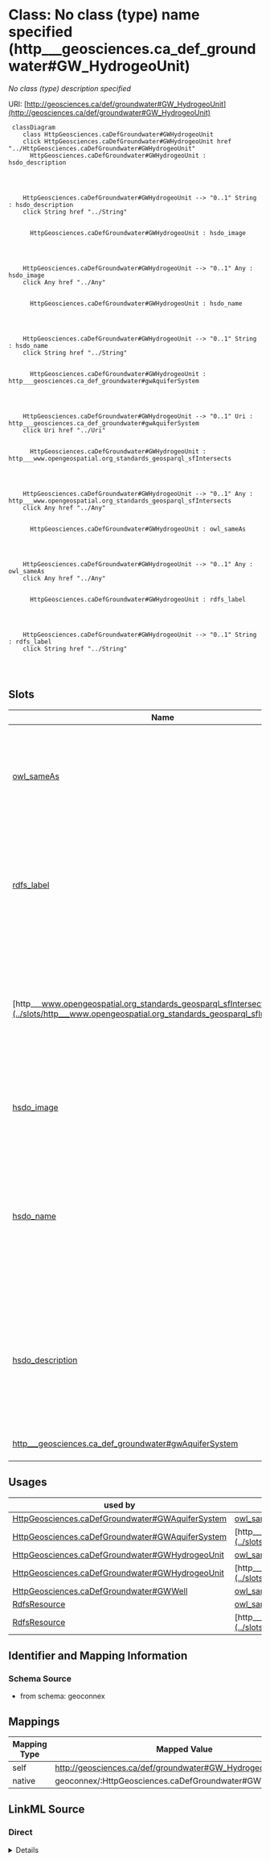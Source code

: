 

# Class: No class (type) name specified (http___geosciences.ca_def_groundwater#GW_HydrogeoUnit)


_No class (type) description specified_





URI: [http://geosciences.ca/def/groundwater#GW_HydrogeoUnit](http://geosciences.ca/def/groundwater#GW_HydrogeoUnit)






```mermaid
 classDiagram
    class HttpGeosciences.caDefGroundwater#GWHydrogeoUnit
    click HttpGeosciences.caDefGroundwater#GWHydrogeoUnit href "../HttpGeosciences.caDefGroundwater#GWHydrogeoUnit"
      HttpGeosciences.caDefGroundwater#GWHydrogeoUnit : hsdo_description
        
          
    
    
    HttpGeosciences.caDefGroundwater#GWHydrogeoUnit --> "0..1" String : hsdo_description
    click String href "../String"

        
      HttpGeosciences.caDefGroundwater#GWHydrogeoUnit : hsdo_image
        
          
    
    
    HttpGeosciences.caDefGroundwater#GWHydrogeoUnit --> "0..1" Any : hsdo_image
    click Any href "../Any"

        
      HttpGeosciences.caDefGroundwater#GWHydrogeoUnit : hsdo_name
        
          
    
    
    HttpGeosciences.caDefGroundwater#GWHydrogeoUnit --> "0..1" String : hsdo_name
    click String href "../String"

        
      HttpGeosciences.caDefGroundwater#GWHydrogeoUnit : http___geosciences.ca_def_groundwater#gwAquiferSystem
        
          
    
    
    HttpGeosciences.caDefGroundwater#GWHydrogeoUnit --> "0..1" Uri : http___geosciences.ca_def_groundwater#gwAquiferSystem
    click Uri href "../Uri"

        
      HttpGeosciences.caDefGroundwater#GWHydrogeoUnit : http___www.opengeospatial.org_standards_geosparql_sfIntersects
        
          
    
    
    HttpGeosciences.caDefGroundwater#GWHydrogeoUnit --> "0..1" Any : http___www.opengeospatial.org_standards_geosparql_sfIntersects
    click Any href "../Any"

        
      HttpGeosciences.caDefGroundwater#GWHydrogeoUnit : owl_sameAs
        
          
    
    
    HttpGeosciences.caDefGroundwater#GWHydrogeoUnit --> "0..1" Any : owl_sameAs
    click Any href "../Any"

        
      HttpGeosciences.caDefGroundwater#GWHydrogeoUnit : rdfs_label
        
          
    
    
    HttpGeosciences.caDefGroundwater#GWHydrogeoUnit --> "0..1" String : rdfs_label
    click String href "../String"

        
      
```




<!-- no inheritance hierarchy -->


## Slots

| Name | Cardinality and Range | Description | Inheritance |
| ---  | --- | --- | --- |
| [owl_sameAs](../slots/owl_sameAs.md) | 0..1 <br/> [HttpGeosciences.caDefGroundwater#GWHydrogeoUnit](../classes/HttpGeosciences.caDefGroundwater#GWHydrogeoUnit.md)&nbsp;or&nbsp;<br />[HttpGeosciences.caDefGroundwater#GWAquiferSystem](../classes/HttpGeosciences.caDefGroundwater#GWAquiferSystem.md)&nbsp;or&nbsp;<br />[RdfsResource](../classes/RdfsResource.md)&nbsp;or&nbsp;<br />[HttpGeosciences.caDefGroundwater#GWWell](../classes/HttpGeosciences.caDefGroundwater#GWWell.md) | No slot (predicate) description specified <br/> 1498 occurrences with subject type rdfs_Resource and object type rdfs_Resource.<br/>1 occurrences with subject type http___geosciences.ca_def_groundwater#GW_HydrogeoUnit and object type http___geosciences.ca_def_groundwater#GW_HydrogeoUnit.<br/>2 occurrences with subject type http___geosciences.ca_def_groundwater#GW_AquiferSystem and object type http___geosciences.ca_def_groundwater#GW_AquiferSystem.<br/>5 occurrences with subject type http___geosciences.ca_def_groundwater#GW_Well and object type http___geosciences.ca_def_groundwater#GW_Well. | direct |
| [rdfs_label](../slots/rdfs_label.md) | 0..1 <br/> [xsd:string](xsd:string) | No slot (predicate) description specified <br/> 1514 occurrences with subject type rdfs_Resource and object type string.<br/>3204 occurrences with untyped subjects and object type string.<br/>2 occurrences with subject type http___geosciences.ca_def_groundwater#GW_HydrogeoUnit and object type string.<br/>5 occurrences with subject type http___rdfs.org_ns_void#Dataset and object type string.<br/>2 occurrences with subject type http___geosciences.ca_def_groundwater#GW_AquiferSystem and object type string.<br/>5 occurrences with subject type http___geosciences.ca_def_groundwater#GW_Well and object type string. | direct |
| [http___www.opengeospatial.org_standards_geosparql_sfIntersects](../slots/http___www.opengeospatial.org_standards_geosparql_sfIntersects.md) | 0..1 <br/> [xsd:anyURI](xsd:anyURI)&nbsp;or&nbsp;<br />[HttpGeosciences.caDefGroundwater#GWAquiferSystem](../classes/HttpGeosciences.caDefGroundwater#GWAquiferSystem.md)&nbsp;or&nbsp;<br />[RdfsResource](../classes/RdfsResource.md)&nbsp;or&nbsp;<br />[HttpGeosciences.caDefGroundwater#GWHydrogeoUnit](../classes/HttpGeosciences.caDefGroundwater#GWHydrogeoUnit.md) | No slot (predicate) description specified <br/> 14 occurrences with subject type http___geosciences.ca_def_groundwater#GW_HydrogeoUnit and object type rdfs_Resource.<br/>13 occurrences with subject type http___geosciences.ca_def_groundwater#GW_HydrogeoUnit and object type uri.<br/>108 occurrences with subject type rdfs_Resource and object type http___geosciences.ca_def_groundwater#GW_AquiferSystem.<br/>14 occurrences with subject type rdfs_Resource and object type http___geosciences.ca_def_groundwater#GW_HydrogeoUnit.<br/>108 occurrences with subject type http___geosciences.ca_def_groundwater#GW_AquiferSystem and object type rdfs_Resource. | direct |
| [hsdo_image](../slots/hsdo_image.md) | 0..1 <br/> [xsd:anyURI](xsd:anyURI)&nbsp;or&nbsp;<br />[xsd:string](xsd:string)&nbsp;or&nbsp;<br />[HsdoImageObject](../classes/HsdoImageObject.md) | No slot (predicate) description specified <br/> 1 occurrences with subject type http___geosciences.ca_def_groundwater#GW_HydrogeoUnit and object type string.<br/>1 occurrences with subject type hsdo_Organization and object type hsdo_ImageObject.<br/>2 occurrences with subject type hsdo_NewsArticle and object type uri. | direct |
| [hsdo_name](../slots/hsdo_name.md) | 0..1 <br/> [xsd:string](xsd:string) | No slot (predicate) description specified <br/> 1 occurrences with subject type rdfs_Resource and object type string.<br/>1 occurrences with subject type http___geosciences.ca_def_groundwater#GW_HydrogeoUnit and object type string.<br/>1 occurrences with subject type https___www.opengis.net_def_appschema_hy_features_hyf_HY_Catchment and object type string.<br/>1 occurrences with subject type https___www.opengis.net_def_appschema_hy_features_hyf_HY_HydrometricNetwork and object type string.<br/>2 occurrences with subject type hsdo_Person and object type string.<br/>3 occurrences with subject type hsdo_Organization and object type string.<br/>48677 occurrences with subject type hsdo_WebPage and object type string.<br/>3 occurrences with subject type hsdo_ListItem and object type string.<br/>1 occurrences with subject type hsdo_WebSite and object type string. | direct |
| [hsdo_description](../slots/hsdo_description.md) | 0..1 <br/> [xsd:string](xsd:string) | No slot (predicate) description specified <br/> 1 occurrences with subject type http___geosciences.ca_def_groundwater#GW_HydrogeoUnit and object type string.<br/>1 occurrences with subject type https___www.opengis.net_def_appschema_hy_features_hyf_HY_Catchment and object type string.<br/>1 occurrences with subject type https___www.opengis.net_def_appschema_hy_features_hyf_HY_HydrometricNetwork and object type string.<br/>48677 occurrences with subject type hsdo_WebPage and object type string.<br/>1 occurrences with subject type hsdo_WebSite and object type string.<br/>17 occurrences with subject type hsdo_error and object type string.<br/>2 occurrences with subject type hsdo_NewsArticle and object type string. | direct |
| [http___geosciences.ca_def_groundwater#gwAquiferSystem](../slots/http___geosciences.ca_def_groundwater#gwAquiferSystem.md) | 0..1 <br/> [xsd:anyURI](xsd:anyURI) | No slot (predicate) description specified <br/> 1 occurrences with subject type http___geosciences.ca_def_groundwater#GW_HydrogeoUnit and object type uri. | direct |





## Usages

| used by | used in | type | used |
| ---  | --- | --- | --- |
| [HttpGeosciences.caDefGroundwater#GWAquiferSystem](../classes/HttpGeosciences.caDefGroundwater#GWAquiferSystem.md) | [owl_sameAs](../slots/owl_sameAs.md) | any_of[range] | [HttpGeosciences.caDefGroundwater#GWHydrogeoUnit](../classes/HttpGeosciences.caDefGroundwater#GWHydrogeoUnit.md) |
| [HttpGeosciences.caDefGroundwater#GWAquiferSystem](../classes/HttpGeosciences.caDefGroundwater#GWAquiferSystem.md) | [http___www.opengeospatial.org_standards_geosparql_sfIntersects](../slots/http___www.opengeospatial.org_standards_geosparql_sfIntersects.md) | any_of[range] | [HttpGeosciences.caDefGroundwater#GWHydrogeoUnit](../classes/HttpGeosciences.caDefGroundwater#GWHydrogeoUnit.md) |
| [HttpGeosciences.caDefGroundwater#GWHydrogeoUnit](../classes/HttpGeosciences.caDefGroundwater#GWHydrogeoUnit.md) | [owl_sameAs](../slots/owl_sameAs.md) | any_of[range] | [HttpGeosciences.caDefGroundwater#GWHydrogeoUnit](../classes/HttpGeosciences.caDefGroundwater#GWHydrogeoUnit.md) |
| [HttpGeosciences.caDefGroundwater#GWHydrogeoUnit](../classes/HttpGeosciences.caDefGroundwater#GWHydrogeoUnit.md) | [http___www.opengeospatial.org_standards_geosparql_sfIntersects](../slots/http___www.opengeospatial.org_standards_geosparql_sfIntersects.md) | any_of[range] | [HttpGeosciences.caDefGroundwater#GWHydrogeoUnit](../classes/HttpGeosciences.caDefGroundwater#GWHydrogeoUnit.md) |
| [HttpGeosciences.caDefGroundwater#GWWell](../classes/HttpGeosciences.caDefGroundwater#GWWell.md) | [owl_sameAs](../slots/owl_sameAs.md) | any_of[range] | [HttpGeosciences.caDefGroundwater#GWHydrogeoUnit](../classes/HttpGeosciences.caDefGroundwater#GWHydrogeoUnit.md) |
| [RdfsResource](../classes/RdfsResource.md) | [owl_sameAs](../slots/owl_sameAs.md) | any_of[range] | [HttpGeosciences.caDefGroundwater#GWHydrogeoUnit](../classes/HttpGeosciences.caDefGroundwater#GWHydrogeoUnit.md) |
| [RdfsResource](../classes/RdfsResource.md) | [http___www.opengeospatial.org_standards_geosparql_sfIntersects](../slots/http___www.opengeospatial.org_standards_geosparql_sfIntersects.md) | any_of[range] | [HttpGeosciences.caDefGroundwater#GWHydrogeoUnit](../classes/HttpGeosciences.caDefGroundwater#GWHydrogeoUnit.md) |






## Identifier and Mapping Information







### Schema Source


* from schema: geoconnex




## Mappings

| Mapping Type | Mapped Value |
| ---  | ---  |
| self | http://geosciences.ca/def/groundwater#GW_HydrogeoUnit |
| native | geoconnex/:HttpGeosciences.caDefGroundwater#GWHydrogeoUnit |







## LinkML Source

<!-- TODO: investigate https://stackoverflow.com/questions/37606292/how-to-create-tabbed-code-blocks-in-mkdocs-or-sphinx -->

### Direct

<details>
```yaml
name: http___geosciences.ca_def_groundwater#GW_HydrogeoUnit
conforms_to: No schema conformance document specified
description: No class (type) description specified
title: No class (type) name specified
notes:
- Class with 3 occurrences.
from_schema: geoconnex
rank: 1000
slots:
- owl_sameAs
- rdfs_label
- http___www.opengeospatial.org_standards_geosparql_sfIntersects
- hsdo_image
- hsdo_name
- hsdo_description
- http___geosciences.ca_def_groundwater#gwAquiferSystem
class_uri: http://geosciences.ca/def/groundwater#GW_HydrogeoUnit

```
</details>

### Induced

<details>
```yaml
name: http___geosciences.ca_def_groundwater#GW_HydrogeoUnit
conforms_to: No schema conformance document specified
description: No class (type) description specified
title: No class (type) name specified
notes:
- Class with 3 occurrences.
from_schema: geoconnex
rank: 1000
attributes:
  owl_sameAs:
    name: owl_sameAs
    description: No slot (predicate) description specified
    comments:
    - 1498 occurrences with subject type rdfs_Resource and object type rdfs_Resource.
    - 1 occurrences with subject type http___geosciences.ca_def_groundwater#GW_HydrogeoUnit
      and object type http___geosciences.ca_def_groundwater#GW_HydrogeoUnit.
    - 2 occurrences with subject type http___geosciences.ca_def_groundwater#GW_AquiferSystem
      and object type http___geosciences.ca_def_groundwater#GW_AquiferSystem.
    - 5 occurrences with subject type http___geosciences.ca_def_groundwater#GW_Well
      and object type http___geosciences.ca_def_groundwater#GW_Well.
    examples:
    - description: rdfs_Resource → rdfs_Resource
      object:
        example_object: https://geoconnex.us/chyld-pilot/id/nat_aq/N100GLCIAL
        example_predicate: owl:sameAs
        example_subject: https://geoconnex.us/chyld-pilot/id/nat_aq/N100GLCIAL
    - description: http___geosciences.ca_def_groundwater#GW_HydrogeoUnit → http___geosciences.ca_def_groundwater#GW_HydrogeoUnit
      object:
        example_object: https://geoconnex.ca/id/hydrogeounits/Richelieu1
        example_predicate: owl:sameAs
        example_subject: https://geoconnex.ca/id/hydrogeounits/Richelieu1
    - description: http___geosciences.ca_def_groundwater#GW_AquiferSystem → http___geosciences.ca_def_groundwater#GW_AquiferSystem
      object:
        example_object: https://geoconnex.us/chyld-pilot/id/nat_aq/N400NYNECB
        example_predicate: owl:sameAs
        example_subject: https://geoconnex.us/chyld-pilot/id/nat_aq/N400NYNECB
    - description: http___geosciences.ca_def_groundwater#GW_Well → http___geosciences.ca_def_groundwater#GW_Well
      object:
        example_object: https://geoconnex.us/chyld-pilot/id/well/USGS-445052073350201
        example_predicate: owl:sameAs
        example_subject: https://geoconnex.us/chyld-pilot/id/well/USGS-445052073350201
    from_schema: geoconnex
    rank: 1000
    slot_uri: owl:sameAs
    alias: owl_sameAs
    owner: http___geosciences.ca_def_groundwater#GW_HydrogeoUnit
    domain_of:
    - http___geosciences.ca_def_groundwater#GW_AquiferSystem
    - http___geosciences.ca_def_groundwater#GW_HydrogeoUnit
    - http___geosciences.ca_def_groundwater#GW_Well
    - rdfs_Resource
    range: Any
    any_of:
    - range: http___geosciences.ca_def_groundwater#GW_HydrogeoUnit
    - range: http___geosciences.ca_def_groundwater#GW_AquiferSystem
    - range: rdfs_Resource
    - range: http___geosciences.ca_def_groundwater#GW_Well
  rdfs_label:
    name: rdfs_label
    description: No slot (predicate) description specified
    comments:
    - 1514 occurrences with subject type rdfs_Resource and object type string.
    - 3204 occurrences with untyped subjects and object type string.
    - 2 occurrences with subject type http___geosciences.ca_def_groundwater#GW_HydrogeoUnit
      and object type string.
    - 5 occurrences with subject type http___rdfs.org_ns_void#Dataset and object type
      string.
    - 2 occurrences with subject type http___geosciences.ca_def_groundwater#GW_AquiferSystem
      and object type string.
    - 5 occurrences with subject type http___geosciences.ca_def_groundwater#GW_Well
      and object type string.
    examples:
    - description: rdfs_Resource → string
      object:
        example_object: Aquifer System
        example_predicate: rdfs:label
        example_subject: http://geosciences.ca/def/groundwater#GW_AquiferSystem
    - description: None → string
      object:
        example_object: Aquifer Summary Page
        example_predicate: rdfs:label
        example_subject: http://water.usgs.gov/ogw/aquiferbasics/nycarbon.html
    - description: http___geosciences.ca_def_groundwater#GW_HydrogeoUnit → string
      object:
        example_object: 'Hydrogeologic unit : Southern St Lawrence Platform'
        example_predicate: rdfs:label
        example_subject: https://geoconnex.ca/id/hydrogeounits/Richelieu1
    - description: http___rdfs.org_ns_void#Dataset → string
      object:
        example_object: Hydrography Linked Data Node - United States of America
        example_predicate: rdfs:label
        example_subject: https://geoconnex.us/chyld-pilot/id/LOD_Node/US_Hydro_LOD_Node
    - description: http___geosciences.ca_def_groundwater#GW_AquiferSystem → string
      object:
        example_object: New York sandstone aquifers
        example_predicate: rdfs:label
        example_subject: https://geoconnex.us/chyld-pilot/id/nat_aq/N300NYSDSN
    - description: http___geosciences.ca_def_groundwater#GW_Well → string
      object:
        example_object: VT-PFW    8
        example_predicate: rdfs:label
        example_subject: https://geoconnex.us/chyld-pilot/id/well/USGS-434217073010601
    from_schema: geoconnex
    rank: 1000
    slot_uri: rdfs:label
    alias: rdfs_label
    owner: http___geosciences.ca_def_groundwater#GW_HydrogeoUnit
    domain_of:
    - http___geosciences.ca_def_groundwater#GW_AquiferSystem
    - http___geosciences.ca_def_groundwater#GW_HydrogeoUnit
    - http___geosciences.ca_def_groundwater#GW_Well
    - http___rdfs.org_ns_void#Dataset
    - rdfs_Resource
    range: string
  http___www.opengeospatial.org_standards_geosparql_sfIntersects:
    name: http___www.opengeospatial.org_standards_geosparql_sfIntersects
    description: No slot (predicate) description specified
    comments:
    - 14 occurrences with subject type http___geosciences.ca_def_groundwater#GW_HydrogeoUnit
      and object type rdfs_Resource.
    - 13 occurrences with subject type http___geosciences.ca_def_groundwater#GW_HydrogeoUnit
      and object type uri.
    - 108 occurrences with subject type rdfs_Resource and object type http___geosciences.ca_def_groundwater#GW_AquiferSystem.
    - 14 occurrences with subject type rdfs_Resource and object type http___geosciences.ca_def_groundwater#GW_HydrogeoUnit.
    - 108 occurrences with subject type http___geosciences.ca_def_groundwater#GW_AquiferSystem
      and object type rdfs_Resource.
    examples:
    - description: http___geosciences.ca_def_groundwater#GW_HydrogeoUnit → rdfs_Resource
      object:
        example_object: https://geoconnex.us/chyld-pilot/id/hu/041504081507-drainage_basin
        example_predicate: http://www.opengeospatial.org/standards/geosparql/sfIntersects
        example_subject: https://geoconnex.ca/id/hydrogeounits/Richelieu1
    - description: http___geosciences.ca_def_groundwater#GW_HydrogeoUnit → uri
      object:
        example_object: https://cida-test.er.usgs.gov/chyld-pilot/id/hu/041504081005
        example_predicate: http://www.opengeospatial.org/standards/geosparql/sfIntersects
        example_subject: https://geoconnex.ca/id/hydrogeounits/Richelieu1
    - description: rdfs_Resource → http___geosciences.ca_def_groundwater#GW_AquiferSystem
      object:
        example_object: https://geoconnex.us/chyld-pilot/id/nat_aq/N400NYNECB
        example_predicate: http://www.opengeospatial.org/standards/geosparql/sfIntersects
        example_subject: https://geoconnex.us/chyld-pilot/id/hu/041504081604
    - description: rdfs_Resource → http___geosciences.ca_def_groundwater#GW_HydrogeoUnit
      object:
        example_object: https://geoconnex.ca/id/hydrogeounits/Richelieu1
        example_predicate: http://www.opengeospatial.org/standards/geosparql/sfIntersects
        example_subject: https://geoconnex.us/chyld-pilot/id/hu/041504081507-drainage_basin
    - description: http___geosciences.ca_def_groundwater#GW_AquiferSystem → rdfs_Resource
      object:
        example_object: https://geoconnex.us/chyld-pilot/id/hu/041504081604
        example_predicate: http://www.opengeospatial.org/standards/geosparql/sfIntersects
        example_subject: https://geoconnex.us/chyld-pilot/id/nat_aq/N400NYNECB
    from_schema: geoconnex
    rank: 1000
    slot_uri: http://www.opengeospatial.org/standards/geosparql/sfIntersects
    alias: http___www.opengeospatial.org_standards_geosparql_sfIntersects
    owner: http___geosciences.ca_def_groundwater#GW_HydrogeoUnit
    domain_of:
    - http___geosciences.ca_def_groundwater#GW_AquiferSystem
    - http___geosciences.ca_def_groundwater#GW_HydrogeoUnit
    - rdfs_Resource
    range: Any
    any_of:
    - range: uri
    - range: http___geosciences.ca_def_groundwater#GW_AquiferSystem
    - range: rdfs_Resource
    - range: http___geosciences.ca_def_groundwater#GW_HydrogeoUnit
  hsdo_image:
    name: hsdo_image
    description: No slot (predicate) description specified
    comments:
    - 1 occurrences with subject type http___geosciences.ca_def_groundwater#GW_HydrogeoUnit
      and object type string.
    - 1 occurrences with subject type hsdo_Organization and object type hsdo_ImageObject.
    - 2 occurrences with subject type hsdo_NewsArticle and object type uri.
    examples:
    - description: http___geosciences.ca_def_groundwater#GW_HydrogeoUnit → string
      object:
        example_object: http://gin.gw-info.net/service/ngwds//en/wms/ngwd-wms/inset?REQUEST=GetMap&SERVICE=WMS&VERSION=1.1.1&LAYERS=area&STYLES=&FORMAT=image/png&BGCOLOR=0xFFFFFF&TRANSPARENT=TRUE&SRS=EPSG:4326&BBOX=-73.6883387829505,44.9741147159004,-72.8050177950318,45.6366054568393&WIDTH=400&HEIGHT=300&TABLE=gw_data.hydrogeological_units&FIELD=id&ID=1
        example_predicate: hsdo:image
        example_subject: https://geoconnex.ca/id/hydrogeounits/Richelieu1
    - description: hsdo_Organization → hsdo_ImageObject
      object:
        example_object: https://internetofwater.org/#organizationLogo
        example_predicate: hsdo:image
        example_subject: https://internetofwater.org/#organization
    - description: hsdo_NewsArticle → uri
      object:
        example_object: https://cdn.arcgis.com/sharing/rest/content/items/0ecb1aaf143b4e1981dbe30f38fceec5/resources/H3VVK2S0MqXGFbHoqFWxE.png?w=400
        example_predicate: hsdo:image
        example_subject: https://gleaner.io/xid/genid/cktr9ekip8ta6ev27pkg
    from_schema: geoconnex
    rank: 1000
    slot_uri: hsdo:image
    alias: hsdo_image
    owner: http___geosciences.ca_def_groundwater#GW_HydrogeoUnit
    domain_of:
    - hsdo_NewsArticle
    - hsdo_Organization
    - http___geosciences.ca_def_groundwater#GW_HydrogeoUnit
    range: Any
    any_of:
    - range: uri
    - range: string
    - range: hsdo_ImageObject
  hsdo_name:
    name: hsdo_name
    description: No slot (predicate) description specified
    comments:
    - 1 occurrences with subject type rdfs_Resource and object type string.
    - 1 occurrences with subject type http___geosciences.ca_def_groundwater#GW_HydrogeoUnit
      and object type string.
    - 1 occurrences with subject type https___www.opengis.net_def_appschema_hy_features_hyf_HY_Catchment
      and object type string.
    - 1 occurrences with subject type https___www.opengis.net_def_appschema_hy_features_hyf_HY_HydrometricNetwork
      and object type string.
    - 2 occurrences with subject type hsdo_Person and object type string.
    - 3 occurrences with subject type hsdo_Organization and object type string.
    - 48677 occurrences with subject type hsdo_WebPage and object type string.
    - 3 occurrences with subject type hsdo_ListItem and object type string.
    - 1 occurrences with subject type hsdo_WebSite and object type string.
    examples:
    - description: rdfs_Resource → string
      object:
        example_object: 'Watershed : Little River - Riviere Richelieu'
        example_predicate: hsdo:name
        example_subject: https://geoconnex.ca/id/catchment/02OJ*CA
    - description: http___geosciences.ca_def_groundwater#GW_HydrogeoUnit → string
      object:
        example_object: 'Hydrogeologic unit : Southern St Lawrence Platform'
        example_predicate: hsdo:name
        example_subject: https://geoconnex.ca/id/hydrogeounits/Richelieu1
    - description: https___www.opengis.net_def_appschema_hy_features_hyf_HY_Catchment
        → string
      object:
        example_object: Waunakee Marsh-Sixmile Creek
        example_predicate: hsdo:name
        example_subject: https://geoconnex.us/SELFIE/usgs/huc/huc12obs/070900020601
    - description: https___www.opengis.net_def_appschema_hy_features_hyf_HY_HydrometricNetwork
        → string
      object:
        example_object: Waunakee Marsh-Sixmile Creek Monitoring Network
        example_predicate: hsdo:name
        example_subject: https://geoconnex.us/SELFIE/usgs/hydrometricnetwork/huc12obs/070900020601
    - description: hsdo_Person → string
      object:
        example_object: Kyle Onda
        example_predicate: hsdo:name
        example_subject: https://gleaner.io/xid/genid/cktr9ekip8ta6ev27pl0
    - description: hsdo_Organization → string
      object:
        example_object: Esri
        example_predicate: hsdo:name
        example_subject: https://gleaner.io/xid/genid/cktr9ekip8ta6ev27plg
    - description: hsdo_WebPage → string
      object:
        example_object: Home
        example_predicate: hsdo:name
        example_subject: https://internetofwater.org/
    - description: hsdo_ListItem → string
      object:
        example_object: Home
        example_predicate: hsdo:name
        example_subject: https://internetofwater.org/#listItem
    - description: hsdo_WebSite → string
      object:
        example_object: Internet of Water
        example_predicate: hsdo:name
        example_subject: https://internetofwater.org/#website
    from_schema: geoconnex
    rank: 1000
    slot_uri: hsdo:name
    alias: hsdo_name
    owner: http___geosciences.ca_def_groundwater#GW_HydrogeoUnit
    domain_of:
    - hsdo_ListItem
    - hsdo_Organization
    - hsdo_Person
    - hsdo_WebPage
    - hsdo_WebSite
    - http___geosciences.ca_def_groundwater#GW_HydrogeoUnit
    - https___www.opengis.net_def_appschema_hy_features_hyf_HY_Catchment
    - https___www.opengis.net_def_appschema_hy_features_hyf_HY_HydrometricNetwork
    - rdfs_Resource
    range: string
  hsdo_description:
    name: hsdo_description
    description: No slot (predicate) description specified
    comments:
    - 1 occurrences with subject type http___geosciences.ca_def_groundwater#GW_HydrogeoUnit
      and object type string.
    - 1 occurrences with subject type https___www.opengis.net_def_appschema_hy_features_hyf_HY_Catchment
      and object type string.
    - 1 occurrences with subject type https___www.opengis.net_def_appschema_hy_features_hyf_HY_HydrometricNetwork
      and object type string.
    - 48677 occurrences with subject type hsdo_WebPage and object type string.
    - 1 occurrences with subject type hsdo_WebSite and object type string.
    - 17 occurrences with subject type hsdo_error and object type string.
    - 2 occurrences with subject type hsdo_NewsArticle and object type string.
    examples:
    - description: http___geosciences.ca_def_groundwater#GW_HydrogeoUnit → string
      object:
        example_object: '

          In the context of the southern area of the St. Lawrence Platform of (south
          Lowlands), the clay unit is generally not continuous or thick. The bedrock
          is rather covered by a till unit of at least 10 m thick which may allow
          significant bedrock aquifer recharge rates. This limited sedimentary cover
          suggests that there would be links between the bedrock aquifer and streams,
          particularly along some sections of the Richelieu River, which constitute
          discharge areas. The flow is oriented east-west, from the recharge areas
          to Richelieu River or others discharge areas. The surficial permeable sediments
          with significant thickness have small spatial extension, thus that the aquifer
          potential is mainly based on fractured bedrock aquifer. In the unit, there
          is a significant use of groundwater as water supply. The predominant semi-confined
          conditions involve a moderate vulnerability of the bedrock aquifer. Groundwater
          exceeds frequently some aesthetic criteria as Fe, Mn, S, Na, and F in the
          central area of the hydrogeological unit.

          '
        example_predicate: hsdo:description
        example_subject: https://geoconnex.ca/id/hydrogeounits/Richelieu1
    - description: https___www.opengis.net_def_appschema_hy_features_hyf_HY_Catchment
        → string
      object:
        example_object: USGS Watershed Boundary Dataset Twelve Digit Hydrologic Unit
          Code Watershed
        example_predicate: hsdo:description
        example_subject: https://geoconnex.us/SELFIE/usgs/huc/huc12obs/070900020601
    - description: https___www.opengis.net_def_appschema_hy_features_hyf_HY_HydrometricNetwork
        → string
      object:
        example_object: Monitoring locations in the Waunakee Marsh-Sixmile Creek watershed.
        example_predicate: hsdo:description
        example_subject: https://geoconnex.us/SELFIE/usgs/hydrometricnetwork/huc12obs/070900020601
    - description: hsdo_WebPage → string
      object:
        example_object: The Internet of Water Coalition works with partners to build
          modern data infrastructure & create a community of people using water data
          to make better decisions
        example_predicate: hsdo:description
        example_subject: https://internetofwater.org/
    - description: hsdo_WebSite → string
      object:
        example_object: Better Water Data for Better Water Management
        example_predicate: hsdo:description
        example_subject: https://internetofwater.org/#website
    - description: hsdo_error → string
      object:
        example_object: 'Something bad happened. Contact us with Reference Number:
          115163272'
        example_predicate: hsdo:description
        example_subject: https://gleaner.io/xid/genid/cksk7tsip8t6t2qvs9a0
    - description: hsdo_NewsArticle → string
      object:
        example_object: 'Begin with a point of interest. For example:lon: -117.12lat:
          46.43'
        example_predicate: hsdo:description
        example_subject: https://gleaner.io/xid/genid/cktr9ekip8ta6ev27pkg
    from_schema: geoconnex
    rank: 1000
    slot_uri: hsdo:description
    alias: hsdo_description
    owner: http___geosciences.ca_def_groundwater#GW_HydrogeoUnit
    domain_of:
    - hsdo_NewsArticle
    - hsdo_WebPage
    - hsdo_WebSite
    - hsdo_error
    - http___geosciences.ca_def_groundwater#GW_HydrogeoUnit
    - https___www.opengis.net_def_appschema_hy_features_hyf_HY_Catchment
    - https___www.opengis.net_def_appschema_hy_features_hyf_HY_HydrometricNetwork
    range: string
  http___geosciences.ca_def_groundwater#gwAquiferSystem:
    name: http___geosciences.ca_def_groundwater#gwAquiferSystem
    description: No slot (predicate) description specified
    comments:
    - 1 occurrences with subject type http___geosciences.ca_def_groundwater#GW_HydrogeoUnit
      and object type uri.
    examples:
    - description: http___geosciences.ca_def_groundwater#GW_HydrogeoUnit → uri
      object:
        example_object: https://geoconnex.ca/id/aquiferSystems/Richelieu
        example_predicate: http://geosciences.ca/def/groundwater#gwAquiferSystem
        example_subject: https://geoconnex.ca/id/hydrogeounits/Richelieu1
    from_schema: geoconnex
    rank: 1000
    slot_uri: http://geosciences.ca/def/groundwater#gwAquiferSystem
    alias: http___geosciences.ca_def_groundwater#gwAquiferSystem
    owner: http___geosciences.ca_def_groundwater#GW_HydrogeoUnit
    domain_of:
    - http___geosciences.ca_def_groundwater#GW_HydrogeoUnit
    range: uri
class_uri: http://geosciences.ca/def/groundwater#GW_HydrogeoUnit

```
</details>